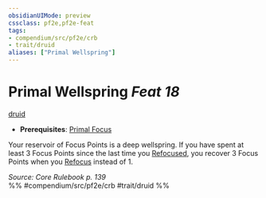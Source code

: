 ```yaml
---
obsidianUIMode: preview
cssclass: pf2e,pf2e-feat
tags:
- compendium/src/pf2e/crb
- trait/druid
aliases: ["Primal Wellspring"]
---
```

# Primal Wellspring  *Feat 18*  
[druid](../../rules/traits/druid.md)  

- **Prerequisites**: [Primal Focus](primal-focus.md)

Your reservoir of Focus Points is a deep wellspring. If you have spent at least 3 Focus Points since the last time you [Refocused](../../rules/actions/refocus.md), you recover 3 Focus Points when you [Refocus](../../rules/actions/refocus.md) instead of 1.

*Source: Core Rulebook p. 139*  
%% #compendium/src/pf2e/crb #trait/druid %%